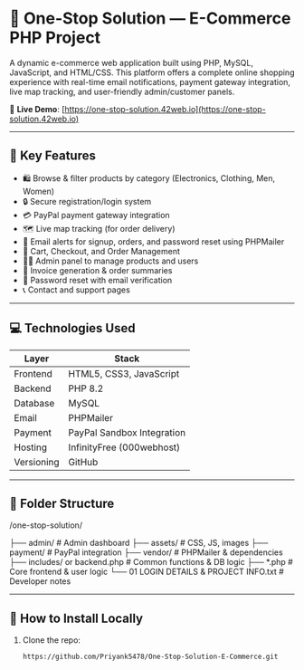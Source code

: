 # 🛒 One-Stop Solution — E-Commerce PHP Project

A dynamic e-commerce web application built using PHP, MySQL, JavaScript, and HTML/CSS. This platform offers a complete online shopping experience with real-time email notifications, payment gateway integration, live map tracking, and user-friendly admin/customer panels.

🚀 **Live Demo**: [https://one-stop-solution.42web.io](https://one-stop-solution.42web.io)

---

## 🧩 Key Features

- 🛍️ Browse & filter products by category (Electronics, Clothing, Men, Women)
- 🔒 Secure registration/login system
- 💳 PayPal payment gateway integration
- 🗺️ Live map tracking (for order delivery)
- 📧 Email alerts for signup, orders, and password reset using PHPMailer
- 🛒 Cart, Checkout, and Order Management
- 👨‍💼 Admin panel to manage products and users
- 📄 Invoice generation & order summaries
- 🔐 Password reset with email verification    
- 📞 Contact and support pages

---

## 💻 Technologies Used

| Layer        | Stack                         |
|--------------|-------------------------------|
| Frontend     | HTML5, CSS3, JavaScript       |
| Backend      | PHP 8.2                       |
| Database     | MySQL                         |
| Email        | PHPMailer                     |
| Payment      | PayPal Sandbox Integration    |
| Hosting      | InfinityFree (000webhost)     |
| Versioning   | GitHub                        |

---

## 📁 Folder Structure

/one-stop-solution/

├── admin/ # Admin dashboard
├── assets/ # CSS, JS, images
├── payment/ # PayPal integration
├── vendor/ # PHPMailer & dependencies
├── includes/ or backend.php # Common functions & DB logic
├── *.php # Core frontend & user logic
└── 01 LOGIN DETAILS & PROJECT INFO.txt # Developer notes


---

## 🔧 How to Install Locally

1. Clone the repo:
   ```bash
   https://github.com/Priyank5478/One-Stop-Solution-E-Commerce.git
